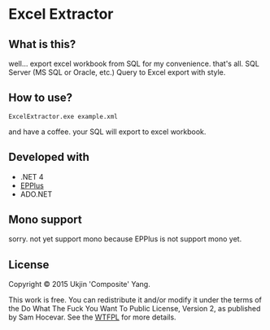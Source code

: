 ﻿# Excel Extractor

## What is this?

well... export excel workbook from SQL for my convenience. that's all.
SQL Server (MS SQL or Oracle, etc.) Query to Excel export with style.

## How to use?

`ExcelExtractor.exe example.xml`

and have a coffee. your SQL will export to excel workbook.

## Developed with

 - .NET 4
 - [EPPlus](http://epplus.codeplex.com/)
 - ADO.NET

## Mono support

sorry. not yet support mono because EPPlus is not support mono yet.

## License

Copyright © 2015 Ukjin 'Composite' Yang.

This work is free. You can redistribute it and/or modify it under the
terms of the Do What The Fuck You Want To Public License, Version 2,
as published by Sam Hocevar. See the [WTFPL](http://www.wtfpl.net/) 
for more details.